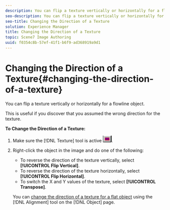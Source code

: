 ```yaml
---
description: You can flip a texture vertically or horizontally for a flowline object.
seo-description: You can flip a texture vertically or horizontally for a flowline object.
seo-title: Changing the Direction of a Texture
solution: Experience Manager
title: Changing the Direction of a Texture
topic: Scene7 Image Authoring
uuid: f0354c8b-57ef-41f1-b6f9-ad368919a9d1
---
```


# Changing the Direction of a Texture{#changing-the-direction-of-a-texture}

You can flip a texture vertically or horizontally for a flowline object.

This is useful if you discover that you assumed the wrong direction for the texture.

**To Change the Direction of a Texture:** 

1. Make sure the [!DNL Texture] tool is active ![](assets/texture.png).
1. Right-click the object in the image and do one of the following:

    * To reverse the direction of the texture vertically, select **[!UICONTROL Flip Vertical]**. 
    * To reverse the direction of the texture horizontally, select **[!UICONTROL Flip Horizontal]**. 
    * To switch the X and Y values of the texture, select **[!UICONTROL Transpose]**.

   You can [change the direction of a texture for a flat object](../../c-vat-obj-pg/c-vat-obj-pg-tools/c-vat-align-tool.md#concept-2ba104eab0df4b00a52c70bbcd8177a8) using the [!DNL Alignment] tool on the [!DNL Object] page. 

